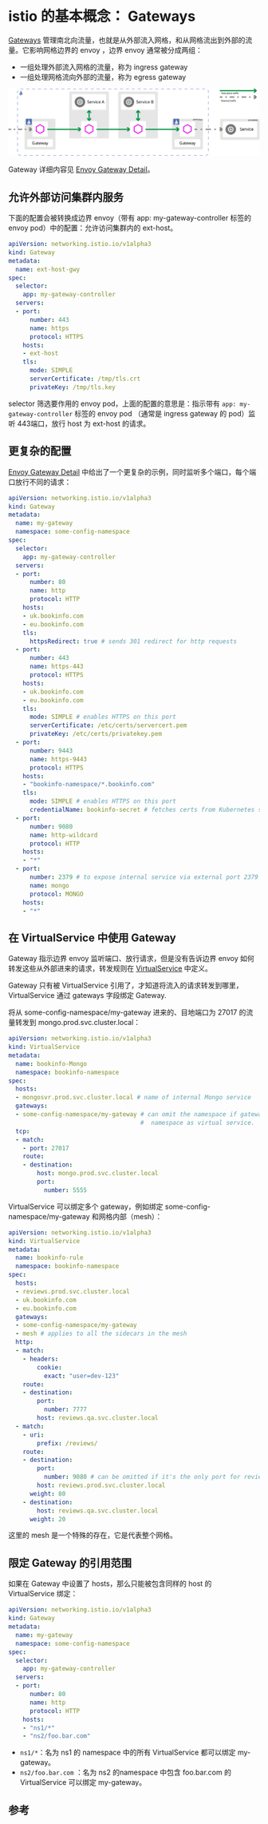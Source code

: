 <!-- toc -->
# istio 的基本概念： Gateways

[Gateways][1] 管理南北向流量，也就是从外部流入网格，和从网格流出到外部的流量。它影响网格边界的 envoy ，边界 envoy 通常被分成两组：

* 一组处理外部流入网格的流量，称为 ingress gateway
* 一组处理网格流向外部的流量，称为 egress gateway

![istio的请求流向](../img/envoy/ingress-egress.svg)

Gateway 详细内容见 [Envoy Gateway Detail][2]。

## 允许外部访问集群内服务

下面的配置会被转换成边界 envoy（带有 app: my-gateway-controller 标签的 envoy pod）中的配置：允许访问集群内的 ext-host。

```yaml
apiVersion: networking.istio.io/v1alpha3
kind: Gateway
metadata:
  name: ext-host-gwy
spec:
  selector: 
    app: my-gateway-controller
  servers:
  - port:
      number: 443
      name: https
      protocol: HTTPS
    hosts:
    - ext-host
    tls:
      mode: SIMPLE
      serverCertificate: /tmp/tls.crt
      privateKey: /tmp/tls.key
```

selector 筛选要作用的 envoy pod，上面的配置的意思是：指示带有 `app: my-gateway-controller` 标签的 envoy pod （通常是 ingress gateway 的 pod）监听 443端口，放行 host 为 ext-host 的请求。

## 更复杂的配置 

[Envoy Gateway Detail][2] 中给出了一个更复杂的示例，同时监听多个端口，每个端口放行不同的请求：

```yaml
apiVersion: networking.istio.io/v1alpha3
kind: Gateway
metadata:
  name: my-gateway
  namespace: some-config-namespace
spec:
  selector:
    app: my-gateway-controller
  servers:
  - port:
      number: 80
      name: http
      protocol: HTTP
    hosts:
    - uk.bookinfo.com
    - eu.bookinfo.com
    tls:
      httpsRedirect: true # sends 301 redirect for http requests
  - port:
      number: 443
      name: https-443
      protocol: HTTPS
    hosts:
    - uk.bookinfo.com
    - eu.bookinfo.com
    tls:
      mode: SIMPLE # enables HTTPS on this port
      serverCertificate: /etc/certs/servercert.pem
      privateKey: /etc/certs/privatekey.pem
  - port:
      number: 9443
      name: https-9443
      protocol: HTTPS
    hosts:
    - "bookinfo-namespace/*.bookinfo.com"
    tls:
      mode: SIMPLE # enables HTTPS on this port
      credentialName: bookinfo-secret # fetches certs from Kubernetes secret
  - port:
      number: 9080
      name: http-wildcard
      protocol: HTTP
    hosts:
    - "*"
  - port:
      number: 2379 # to expose internal service via external port 2379
      name: mongo
      protocol: MONGO
    hosts:
    - "*"
```

## 在 VirtualService 中使用 Gateway

Gateway 指示边界 envoy 监听端口、放行请求，但是没有告诉边界 envoy 如何转发这些从外部进来的请求，转发规则在 [VirtualService](./vsvc.md) 中定义。

Gateway 只有被 VirtualService 引用了，才知道将流入的请求转发到哪里，VirtualService 通过 gateways 字段绑定 Gateway.

将从 some-config-namespace/my-gateway 进来的、目地端口为 27017 的流量转发到 mongo.prod.svc.cluster.local：

```yaml
apiVersion: networking.istio.io/v1alpha3
kind: VirtualService
metadata:
  name: bookinfo-Mongo
  namespace: bookinfo-namespace
spec:
  hosts:
  - mongosvr.prod.svc.cluster.local # name of internal Mongo service
  gateways:
  - some-config-namespace/my-gateway # can omit the namespace if gateway is in same
                                     #  namespace as virtual service.
  tcp:
  - match:
    - port: 27017
    route:
    - destination:
        host: mongo.prod.svc.cluster.local
        port:
          number: 5555
```

VirtualService 可以绑定多个 gateway，例如绑定 some-config-namespace/my-gateway 和网格内部（mesh）：

```yaml
apiVersion: networking.istio.io/v1alpha3
kind: VirtualService
metadata:
  name: bookinfo-rule
  namespace: bookinfo-namespace
spec:
  hosts:
  - reviews.prod.svc.cluster.local
  - uk.bookinfo.com
  - eu.bookinfo.com
  gateways:
  - some-config-namespace/my-gateway
  - mesh # applies to all the sidecars in the mesh
  http:
  - match:
    - headers:
        cookie:
          exact: "user=dev-123"
    route:
    - destination:
        port:
          number: 7777
        host: reviews.qa.svc.cluster.local
  - match:
    - uri:
        prefix: /reviews/
    route:
    - destination:
        port:
          number: 9080 # can be omitted if it's the only port for reviews
        host: reviews.prod.svc.cluster.local
      weight: 80
    - destination:
        host: reviews.qa.svc.cluster.local
      weight: 20
```

这里的 mesh 是一个特殊的存在，它是代表整个网格。

## 限定 Gateway 的引用范围

如果在 Gateway 中设置了 hosts，那么只能被包含同样的 host 的 VirtualService 绑定：

```yaml
apiVersion: networking.istio.io/v1alpha3
kind: Gateway
metadata:
  name: my-gateway
  namespace: some-config-namespace
spec:
  selector:
    app: my-gateway-controller
  servers:
  - port:
      number: 80
      name: http
      protocol: HTTP
    hosts:
    - "ns1/*"
    - "ns2/foo.bar.com"
```

* `ns1/*`：名为 ns1 的 namespace 中的所有 VirtualService 都可以绑定 my-gateway。
* `ns2/foo.bar.com` ：名为 ns2 的namespace 中包含 foo.bar.com 的 VirtualService 可以绑定 my-gateway。

## 参考

[1]: https://istio.io/docs/concepts/traffic-management/#gateways  "Gateways"
[2]: https://istio.io/docs/reference/config/networking/v1alpha3/gateway/ "Envoy Gateway Detail"

